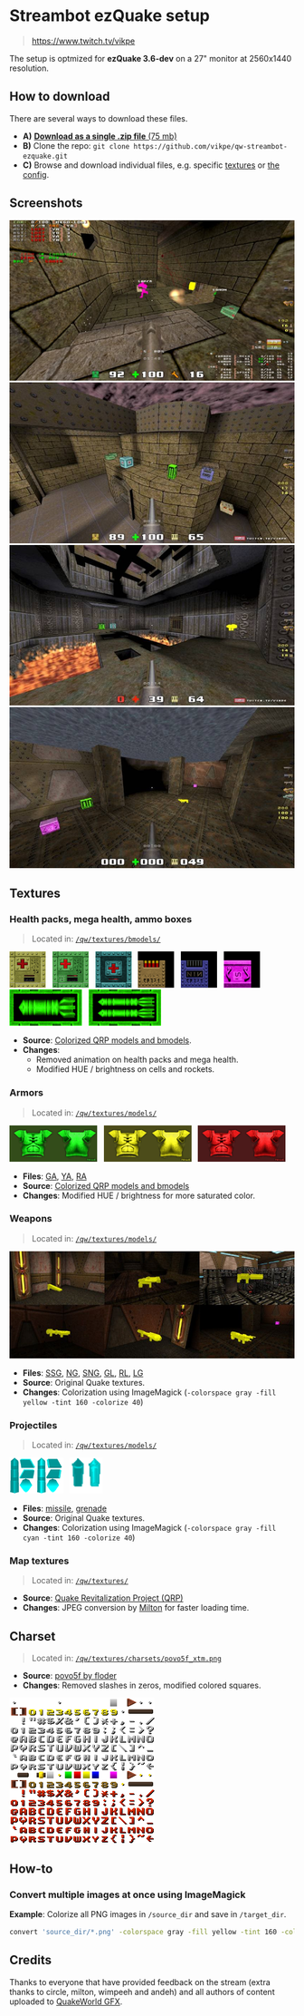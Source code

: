 # Streambot ezQuake setup
> https://www.twitch.tv/vikpe

The setup is optmized for **ezQuake 3.6-dev** on a 27" monitor at 2560x1440 resolution.

## How to download
There are several ways to download these files.

* **A)** [**Download as a single .zip file** (75 mb)](https://github.com/vikpe/qw-streambot-ezquake/archive/refs/heads/main.zip)
* **B)** Clone the repo: `git clone https://github.com/vikpe/qw-streambot-ezquake.git`
* **C)** Browse and download individual files, e.g. specific [textures](#textures) or [the config](https://github.com/vikpe/qw-streambot-ezquake/blob/main/ezquake/configs/streambot.cfg).


## Screenshots
![screenshot 1](.github/screenshot_01.jpg)
![screenshot 2](.github/screenshot_02.jpg)
![screenshot 3](.github/screenshot_03.jpg)
![screenshot 4](.github/screenshot_04.jpg)


## Textures

### Health packs, mega health, ammo boxes
> Located in: [`/qw/textures/bmodels/`](https://github.com/vikpe/qw-streambot-ezquake/tree/main/qw/textures/bmodels)

<img src="https://raw.githubusercontent.com/vikpe/qw-streambot-ezquake/main/qw/textures/bmodels/med3_0.png" height="64"> &nbsp; <img src="https://raw.githubusercontent.com/vikpe/qw-streambot-ezquake/main/qw/textures/bmodels/+0_med25.png" height="64"> &nbsp; <img src="https://raw.githubusercontent.com/vikpe/qw-streambot-ezquake/main/qw/textures/bmodels/+0_med100.png" height="64"> &nbsp; 
<img src="https://raw.githubusercontent.com/vikpe/qw-streambot-ezquake/main/qw/textures/bmodels/shot0sid.png" height="64"> &nbsp; 
<img src="https://raw.githubusercontent.com/vikpe/qw-streambot-ezquake/main/qw/textures/bmodels/nail0sid.png" height="64"> &nbsp;
<img src="https://raw.githubusercontent.com/vikpe/qw-streambot-ezquake/main/qw/textures/bmodels/batt1sid.png" height="64"> &nbsp; 
<img src="https://raw.githubusercontent.com/vikpe/qw-streambot-ezquake/main/qw/textures/bmodels/rock1sid.png" height="64"> &nbsp; 
<img src="https://raw.githubusercontent.com/vikpe/qw-streambot-ezquake/main/qw/textures/bmodels/rock0sid.png" height="64"> 

* **Source**: [Colorized QRP models and bmodels](https://gfx.quakeworld.nu/details/372/colorized-qrp-models-and-bmodels/).
* **Changes**:
  * Removed animation on health packs and mega health.
  * Modified HUE / brightness on cells and rockets.


### Armors
> Located in: [`/qw/textures/models/`](https://github.com/vikpe/qw-streambot-ezquake/tree/main/qw/textures/models)

<img src="https://raw.githubusercontent.com/vikpe/qw-streambot-ezquake/main/qw/textures/models/armor_0.png" height="64"> &nbsp; 
<img src="https://raw.githubusercontent.com/vikpe/qw-streambot-ezquake/main/qw/textures/models/armor_1.png" height="64"> &nbsp; 
<img src="https://raw.githubusercontent.com/vikpe/qw-streambot-ezquake/main/qw/textures/models/armor_2.png" height="64">

* **Files**: [GA](https://github.com/vikpe/qw-streambot-ezquake/blob/main/qw/textures/models/armor_0.png), [YA](https://github.com/vikpe/qw-streambot-ezquake/blob/main/qw/textures/models/armor_1.png), [RA](https://github.com/vikpe/qw-streambot-ezquake/blob/main/qw/textures/models/armor_2.png)
* **Source**: [Colorized QRP models and bmodels](https://gfx.quakeworld.nu/details/372/colorized-qrp-models-and-bmodels/)
* **Changes**: Modified HUE / brightness for more saturated color.


### Weapons
> Located in: [`/qw/textures/models/`](https://github.com/vikpe/qw-streambot-ezquake/tree/main/qw/textures/models)

![weapons](.github/weapons.jpg)

* **Files**: [SSG](https://github.com/vikpe/qw-streambot-ezquake/blob/main/qw/textures/models/g_shot_0.png), [NG](https://github.com/vikpe/qw-streambot-ezquake/blob/main/qw/textures/models/g_nail_0.png), [SNG](https://github.com/vikpe/qw-streambot-ezquake/blob/main/qw/textures/models/g_nail2_0.png), [GL](https://github.com/vikpe/qw-streambot-ezquake/blob/main/qw/textures/models/g_rock_0.png), [RL](https://github.com/vikpe/qw-streambot-ezquake/blob/main/qw/textures/models/g_rock2_0.png), [LG](https://github.com/vikpe/qw-streambot-ezquake/blob/main/qw/textures/models/g_light_0.png)
* **Source**: Original Quake textures.
* **Changes**: Colorization using ImageMagick (`-colorspace gray -fill yellow -tint 160 -colorize 40`)


### Projectiles
> Located in: [`/qw/textures/models/`](https://github.com/vikpe/qw-streambot-ezquake/tree/main/qw/textures/models)

<img src="https://raw.githubusercontent.com/vikpe/qw-streambot-ezquake/main/qw/textures/models/missile_0.png" height="64"> &nbsp; 
<img src="https://raw.githubusercontent.com/vikpe/qw-streambot-ezquake/main/qw/textures/models/grenade_0.png" height="64">

* **Files**: [missile](https://github.com/vikpe/qw-streambot-ezquake/blob/main/qw/textures/models/missile_0.png), [grenade](https://github.com/vikpe/qw-streambot-ezquake/blob/main/qw/textures/models/grenade_0.png)
* **Source**: Original Quake textures.
* **Changes**: Colorization using ImageMagick (`-colorspace gray -fill cyan -tint 160 -colorize 40`)


### Map textures
> Located in: [`/qw/textures/`](https://github.com/vikpe/qw-streambot-ezquake/tree/main/qw/textures/)

* **Source**: [Quake Revitalization Project (QRP)](http://qrp.quakeone.com/downloads/)
* **Changes**: JPEG conversion by [Milton](https://www.twitch.tv/Miltonizer) for faster loading time.


## Charset
> Located in: [`/qw/textures/charsets/povo5f_xtm.png`](https://github.com/vikpe/qw-streambot-ezquake/tree/main/qw/textures/charsets/povo5f_xtm.png)

* **Source**: [povo5f by floder](https://gfx.quakeworld.nu/details/454/povo5f-and-povo5f-cyr/)
* **Changes**: Removed slashes in zeros, modified colored squares.

<img src="./qw/textures/charsets/povo5f_xtm.png" height="256">


## How-to

### Convert multiple images at once using ImageMagick
**Example**: Colorize all PNG images in `/source_dir` and save in `/target_dir`.
```sh
convert 'source_dir/*.png' -colorspace gray -fill yellow -tint 160 -colorize 40 -set filename:fn '%[basename]' 'target_dir/%[filename:fn].png
```

## Credits
Thanks to everyone that have provided feedback on the stream (extra thanks to circle, milton, wimpeeh and andeh) and all authors of content uploaded to [QuakeWorld GFX](https://gfx.quakeworld.nu/).
